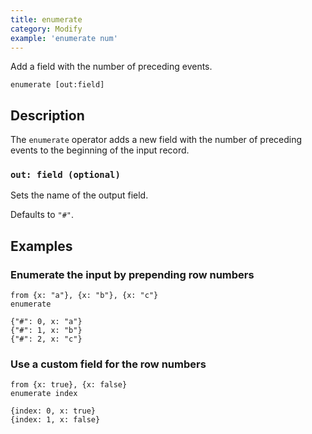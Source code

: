 ```yaml
---
title: enumerate
category: Modify
example: 'enumerate num'
---
```

Add a field with the number of preceding events.

```tql
enumerate [out:field]
```

## Description

The `enumerate` operator adds a new field with the number of preceding events to
the beginning of the input record.

### `out: field (optional)`

Sets the name of the output field.

Defaults to `"#"`.

## Examples

### Enumerate the input by prepending row numbers

```tql
from {x: "a"}, {x: "b"}, {x: "c"}
enumerate
```

```tql
{"#": 0, x: "a"}
{"#": 1, x: "b"}
{"#": 2, x: "c"}
```

### Use a custom field for the row numbers

```tql
from {x: true}, {x: false}
enumerate index
```

```tql
{index: 0, x: true}
{index: 1, x: false}
```
